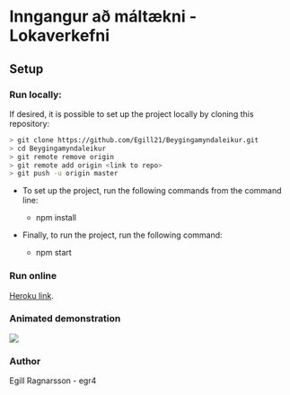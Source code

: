 # Inngangur að máltækni - Lokaverkefni

## Setup

### Run locally:

If desired, it is possible to set up the project locally by cloning this repository:

```bash
> git clone https://github.com/Egill21/Beygingamyndaleikur.git
> cd Beygingamyndaleikur
> git remote remove origin
> git remote add origin <link to repo>
> git push -u origin master
```

* To set up the project, run the following commands from the command line:
    * npm install

* Finally, to run the project, run the following command:
    * npm start

### Run online

[Heroku link](vantarlinkher).

### Animated demonstration

![](src/public/img/beygingarmyndaleikur.gif)

### Author

Egill Ragnarsson - egr4 <br />
